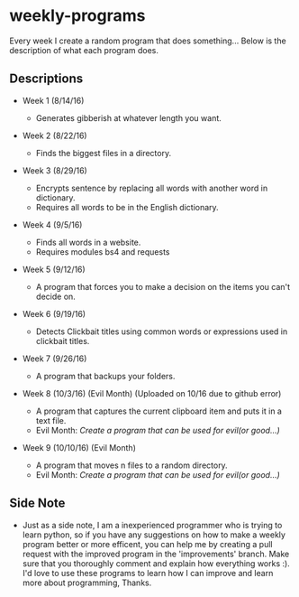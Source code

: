 # weekly-programs
Every week I create a random program that does something... Below is the description of what each program does.




## Descriptions
* Week 1 (8/14/16)
  - Generates gibberish at whatever length you want.

* Week 2 (8/22/16)
  - Finds the biggest files in a directory.
  
* Week 3 (8/29/16) 
  - Encrypts sentence by replacing all words with another word in dictionary.
  - Requires all words to be in the English dictionary.

* Week 4 (9/5/16)
  - Finds all words in a website.
  - Requires modules bs4 and requests

* Week 5 (9/12/16)
  - A program that forces you to make a decision on the items you can't decide on.

* Week 6 (9/19/16)
  - Detects Clickbait titles using common words or expressions used in clickbait titles.

* Week 7 (9/26/16)
  - A program that backups your folders.

* Week 8 (10/3/16) (Evil Month) (Uploaded on 10/16 due to github error)
  - A program that captures the current clipboard item and puts it in a text file.
  - Evil Month: *Create a program that can be used for evil(or good...)*

* Week 9 (10/10/16) (Evil Month)
  - A program that moves n files to a random directory.
  - Evil Month: *Create a program that can be used for evil(or good...)*

## Side Note
* Just as a side note, I am a inexperienced programmer who is trying to learn python, so if you have any suggestions on how to make a weekly program better or more efficent, you can help me by creating a pull request with the improved program in the 'improvements' branch. Make sure that you thoroughly comment and explain how everything works :). I'd love to use these programs to learn how I can improve and learn more about programming, Thanks.
